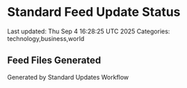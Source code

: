 # Standard Feed Update Status
Last updated: Thu Sep  4 16:28:25 UTC 2025
Categories: technology,business,world

## Feed Files Generated

Generated by Standard Updates Workflow
